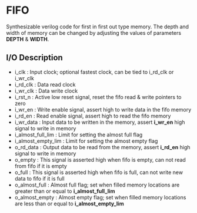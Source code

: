 # FIFO
Synthesizable verilog code for first in first out type memory. The depth and width of memory can be changed by adjusting the values of parameters **DEPTH** & **WIDTH**.
## I/O Description
- i_clk		         : Input clock; optional fastest clock, can be tied to i_rd_clk or i_wr_clk
- i_rd_clk           : Data read clock
- i_wr_clk           : Data write clock
- i_rst_n	         : Active low reset signal, reset the fifo read & write pointers to zero
- i_wr_en	         : Write enable signal, assert high to write data in the fifo memory
- i_rd_en	         : Read enable signal, assert high to read the fifo memory
- i_wr_data	         : Input data to be written in the memory, assert **i_wr_en** high signal to write in memory
- i_almost_full_lim  : Limit for setting the almost full flag
- i_almost_empty_lim : Limit for setting the almost empty flag
- o_rd_data	         : Output data to be read from the memory, assert **i_rd_en** high signal to write in memory
- o_empty	         : This signal is asserted high when fifo is empty, can not read from fifo if it is empty
- o_full             : This signal is asserted high when fifo is full, can not write new data to fifo if it is full
- o_almost_full      : Almost full flag; set when filled memory locations are greater than or equal to **i_almost_full_lim**
- o_almost_empty     : Almost empty flag; set when filled memory locations are less than or equal to **i_almost_empty_lim**
